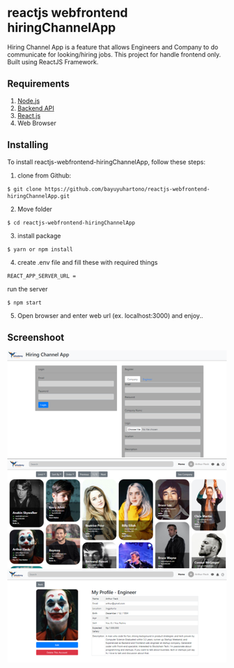 


# reactjs webfrontend hiringChannelApp
Hiring Channel App is a feature that allows Engineers and Company to do communicate for looking/hiring jobs. This project for handle frontend only. Built using ReactJS Framework.

## Requirements
1. [Node.js](https://nodejs.org/en/)
2. [Backend API]([https://github.com/bayuyuhartono/expressjs-restful-hiringChannelApp](https://github.com/bayuyuhartono/expressjs-restful-hiringChannelApp))
3. [React.js]([https://reactjs.org/](https://reactjs.org/))
4. Web Browser

## Installing
To install reactjs-webfrontend-hiringChannelApp, follow these steps:
1. clone from Github:
```
$ git clone https://github.com/bayuyuhartono/reactjs-webfrontend-hiringChannelApp.git
```
2. Move folder
```
$ cd reactjs-webfrontend-hiringChannelApp
```
3. install package
```
$ yarn or npm install
```
4. create .env file and fill these with required things
```
REACT_APP_SERVER_URL =
```
run the server
```
$ npm start
```
5. Open browser and enter web url (ex. localhost:3000) and enjoy..

## Screenshoot
![auth](https://raw.githubusercontent.com/bayuyuhartono/reactjs-webfrontend-hiringChannelApp/master/public/auth.PNG)
![auth](https://raw.githubusercontent.com/bayuyuhartono/reactjs-webfrontend-hiringChannelApp/master/public/home.PNG)
![auth](https://raw.githubusercontent.com/bayuyuhartono/reactjs-webfrontend-hiringChannelApp/master/public/profile.PNG)
